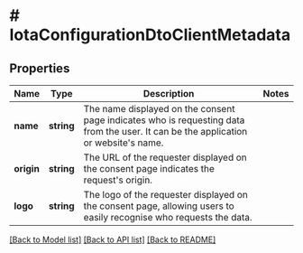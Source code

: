 # # IotaConfigurationDtoClientMetadata

## Properties

| Name       | Type       | Description                                                                                                                             | Notes |
| ---------- | ---------- | --------------------------------------------------------------------------------------------------------------------------------------- | ----- |
| **name**   | **string** | The name displayed on the consent page indicates who is requesting data from the user. It can be the application or website&#39;s name. |
| **origin** | **string** | The URL of the requester displayed on the consent page indicates the request&#39;s origin.                                              |
| **logo**   | **string** | The logo of the requester displayed on the consent page, allowing users to easily recognise who requests the data.                      |

[[Back to Model list]](../../README.md#models) [[Back to API list]](../../README.md#endpoints) [[Back to README]](../../README.md)
